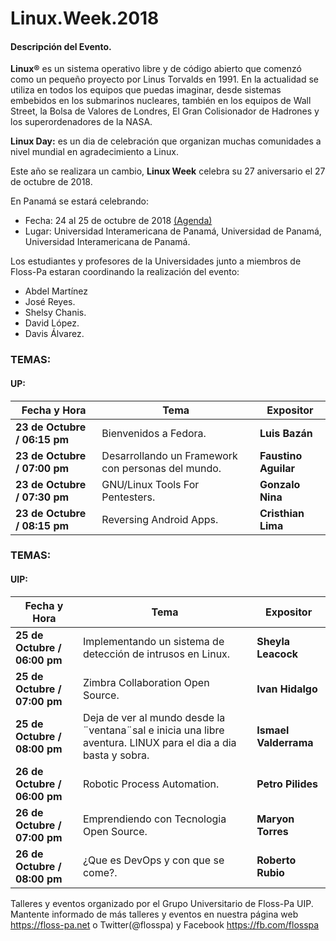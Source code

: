 # Linux.Week.2018

#### Descripción del Evento.
**Linux®** es un sistema operativo libre y de código abierto
que comenzó como un pequeño proyecto por Linus Torvalds en 1991.
En la actualidad se utiliza en todos los equipos que puedas
imaginar, desde sistemas embebidos en los submarinos nucleares,
también en los equipos de Wall Street, la Bolsa de  Valores de
Londres, El Gran Colisionador de Hadrones y los superordenadores
de la NASA.

**Linux Day:** es un dia de celebración que organizan muchas
comunidades a nivel mundial en agradecimiento a Linux.

Este año se realizara un cambio, **Linux Week** celebra su 27 aniversario el 27 de octubre de 2018.

En Panamá se estará celebrando:
- Fecha: 24 al 25 de octubre de 2018 [(Agenda)](https://github.com/floss-pa/Agenda_Anual)
- Lugar: Universidad Interamericana de Panamá, Universidad de Panamá, Universidad Interamericana de Panamá.

Los estudiantes y profesores de la Universidades
junto a  miembros de Floss-Pa estaran coordinando la realización del evento:

- Abdel Martínez
- José Reyes.
- Shelsy Chanis.
- David López.
- Davis Álvarez.

### **TEMAS:** ###

#### **UP:** ####

| Fecha y Hora | Tema | Expositor |
| ---- | ---- | --------- |
|**23 de Octubre / 06:15 pm** | Bienvenidos a Fedora. |**Luis Bazán**|
|**23 de Octubre / 07:00 pm** | Desarrollando un Framework con personas del mundo. |  **Faustino Aguilar** |
|**23 de Octubre / 07:30 pm** | GNU/Linux Tools For Pentesters. |  **Gonzalo Nina** |
|**23 de Octubre / 08:15 pm** | Reversing  Android Apps. |**Cristhian Lima** |


### **TEMAS:** ###

#### **UIP:** ####

| Fecha y Hora | Tema | Expositor |
| ---- | ---- | --------- |
|**25 de Octubre / 06:00 pm** | Implementando un sistema de detección de intrusos en Linux. |**Sheyla Leacock**|
|**25 de Octubre / 07:00 pm** | Zimbra Collaboration Open Source. |  **Ivan Hidalgo** |
|**25 de Octubre / 08:00 pm** | Deja de ver al mundo desde la ¨ventana¨sal e inicia una libre aventura. LINUX para el dia a dia basta y sobra. |  **Ismael Valderrama** |
|**26 de Octubre / 06:00 pm** | Robotic Process Automation. |**Petro Pilides** |
|**26 de Octubre / 07:00 pm** | Emprendiendo con Tecnologia Open Source. |**Maryon Torres** |
|**26 de Octubre / 08:00 pm** | ¿Que es DevOps y con que se come?. |**Roberto Rubio** |



Talleres y eventos organizado por el Grupo Universitario de Floss-Pa UIP. Mantente informado de más talleres y eventos en nuestra página web <https://floss-pa.net> o Twitter(@flosspa) y Facebook <https://fb.com/flosspa>

